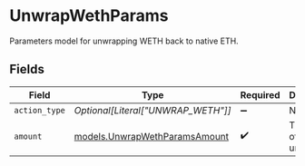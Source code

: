 # UnwrapWethParams

Parameters model for unwrapping WETH back to native ETH.


## Fields

| Field                                                                | Type                                                                 | Required                                                             | Description                                                          | Example                                                              |
| -------------------------------------------------------------------- | -------------------------------------------------------------------- | -------------------------------------------------------------------- | -------------------------------------------------------------------- | -------------------------------------------------------------------- |
| `action_type`                                                        | *Optional[Literal["UNWRAP_WETH"]]*                                   | :heavy_minus_sign:                                                   | N/A                                                                  |                                                                      |
| `amount`                                                             | [models.UnwrapWethParamsAmount](../models/unwrapwethparamsamount.md) | :heavy_check_mark:                                                   | The amount of WETH to unwrap.                                        | 1.5                                                                  |